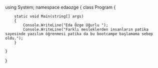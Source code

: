 using System;
namespace edaozge
{
    class Program
    {
    
        static void Main(string[] args)
        {
            Console.WriteLine("Eda Özge Uğurlu ");
            Console.WriteLine("Farklı mesleklerden insanların patika sayesinde yazılım öğrenmesi patika da bu bootcampe başlamama sebep oldu.");
        }
            
    }
}

